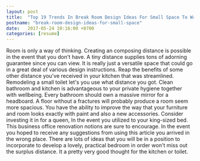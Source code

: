 ```yaml
---
layout: post
title:  "Top 19 Trends In Break Room Design Ideas For Small Space To Watch"
postname: "break-room-design-ideas-for-small-space"
date:   2017-05-24 10:16:00 +0700
categories: [resume]
---
```

Room is only a way of thinking. Creating an composing distance is possible in the event that you don't have. A tiny distance supplies tons of adorning guarantee since you can view. It is really just a versatile space that could go in a great deal of various design instructions. Reap the benefits of some other distance you've received in your kitchen that was streamlined. Remodeling a small toilet let's you use what distance you got. Clean bathroom and kitchen is advantageous to your private hygiene together with wellbeing. Every bathroom should own a massive mirror for a headboard. A floor without a fractures will probably produce a room seem more spacious. You have the ability to improve the way that your furniture and room looks exactly with paint and also a new accessories. Consider investing it in for a queen, In the event you utilized to your king-sized bed. This business office renovation notions are sure to encourage. In the event you hoped to receive any suggestions from using this article you arrived in the wrong place. There are lots of ideas that you will be in a position to incorporate to develop a lovely, practical bedroom in order won't miss out the surplus distance. It a pretty very good thought for the kitchen or toilet.

